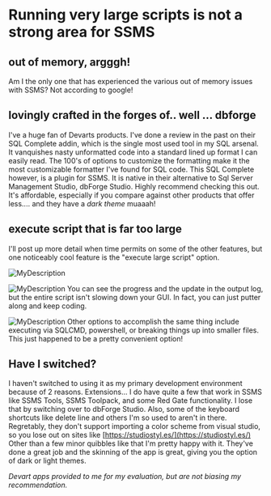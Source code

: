 # Running very large scripts is not a strong area for SSMS


## out of memory, argggh!

Am I the only one that has experienced the various out of memory issues with SSMS? Not according to google!

## lovingly crafted in the forges of.. well ... dbforge

I&#39;ve a huge fan of Devarts products. I&#39;ve done a review in the past on their SQL Complete addin, which is the single most used tool in my SQL arsenal. It vanquishes nasty unformatted code into a standard lined up format I can easily read. The 100&#39;s of options to customize the formatting make it the most customizable formatter I&#39;ve found for SQL code.
This SQL Complete however, is a plugin for SSMS. It is native in their alternative to Sql Server Management Studio, dbForge Studio. Highly recommend checking this out. It&#39;s affordable, especially if you compare against other products that offer less.... and they have a _dark theme_ muaaah!

## execute script that is far too large

I&#39;ll post up more detail when time permits on some of the other features, but one noticeably cool feature is the &#34;execute large script&#34; option.

![MyDescription](/images/2015.08.05_11h38m13s_016__f6xet0.jpg)

![MyDescription](/images/2015.08.05_11h38m43s_022__w7anoj.jpg)
You can see the progress and the update in the output log, but the entire script isn&#39;t slowing down your GUI. In fact, you can just putter along and keep coding.

![MyDescription](/images/2015.08.05_11h41m18s_000_Collage_cpwuis.jpg)
Other options to accomplish the same thing include executing via SQLCMD, powershell, or breaking things up into smaller files. This just happened to be a pretty convenient option!

## Have I switched?

I haven&#39;t switched to using it as my primary development environment because of 2 reasons. Extensions... I do have quite a few that work in SSMS like SSMS Tools, SSMS Toolpack, and some Red Gate functionality. I lose that by switching over to dbForge Studio. Also, some of the keyboard shortcuts like delete line and others I&#39;m so used to aren&#39;t in there. Regretably, they don&#39;t support importing a color scheme from visual studio, so you lose out on sites like [https://studiostyl.es/](https://studiostyl.es/)
Other than a few minor quibbles like that I&#39;m pretty happy with it. They&#39;ve done a great job and the skinning of the app is great, giving you the option of dark or light themes.

_Devart apps provided to me for my evaluation, but are not biasing my recommendation._

